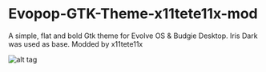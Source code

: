 # Evopop-GTK-Theme-x11tete11x-mod
A simple, flat and bold Gtk theme for Evolve OS &amp; Budgie Desktop. Iris Dark was used as base. Modded by x11tete11x

![alt tag](raw.githubusercontent.com/x11tete11x/Evopop-GTK-Theme-x11tete11x-mod/master/README.png)

